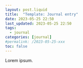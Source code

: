 ```yaml
---
layout: post.liquid
title:  "Template: Journal entry"
date: 2023-05-25 22:50
last_updated: 2023-05-25 22:50
tags:
  - journal
categories: [journal]
#permalink: /2023-05-25-xxx
toc: false
---
```


Lorem ipsum.

